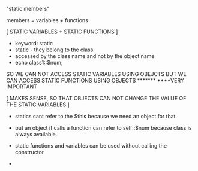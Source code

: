"static members" 

members = variables + functions

[ STATIC VARIABLES + STATIC FUNCTIONS ] 

- keyword: static 
- static - they belong to the class
- accessed by the class name and not by the object name
- echo class1::$num; 



 SO WE CAN NOT ACCESS STATIC VARIABLES USING OBEJCTS BUT WE CAN ACCESS STATIC FUNCTIONS USING OBJECTS *******
****VERY IMPORTANT

[ MAKES SENSE, SO THAT OBJECTS CAN NOT CHANGE THE VALUE OF THE STATIC VARIABLES  ]


- statics cant refer to the $this because we need an object for that 
- but an object if calls a function can refer to self::$num because class is always available.

- static functions and variables can be used without calling the constructor

-
